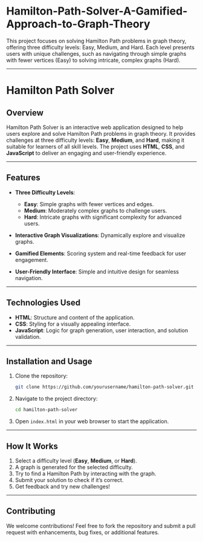 # Hamilton-Path-Solver-A-Gamified-Approach-to-Graph-Theory
This project focuses on solving Hamilton Path problems in graph theory, offering three difficulty levels: Easy, Medium, and Hard. Each level presents users with unique challenges, such as navigating through simple graphs with fewer vertices (Easy) to solving intricate, complex graphs (Hard).

---

# **Hamilton Path Solver**

## **Overview**
Hamilton Path Solver is an interactive web application designed to help users explore and solve Hamilton Path problems in graph theory. It provides challenges at three difficulty levels: **Easy**, **Medium**, and **Hard**, making it suitable for learners of all skill levels. The project uses **HTML**, **CSS**, and **JavaScript** to deliver an engaging and user-friendly experience.

---

## **Features**
- **Three Difficulty Levels**:  
  - **Easy**: Simple graphs with fewer vertices and edges.  
  - **Medium**: Moderately complex graphs to challenge users.  
  - **Hard**: Intricate graphs with significant complexity for advanced users.  

- **Interactive Graph Visualizations**: Dynamically explore and visualize graphs.  
- **Gamified Elements**: Scoring system and real-time feedback for user engagement.  
- **User-Friendly Interface**: Simple and intuitive design for seamless navigation.  

---

## **Technologies Used**
- **HTML**: Structure and content of the application.  
- **CSS**: Styling for a visually appealing interface.  
- **JavaScript**: Logic for graph generation, user interaction, and solution validation.  

---

## **Installation and Usage**
1. Clone the repository:  
   ```bash
   git clone https://github.com/yourusername/hamilton-path-solver.git
   ```
2. Navigate to the project directory:  
   ```bash
   cd hamilton-path-solver
   ```
3. Open `index.html` in your web browser to start the application.

---

## **How It Works**
1. Select a difficulty level (**Easy**, **Medium**, or **Hard**).  
2. A graph is generated for the selected difficulty.  
3. Try to find a Hamilton Path by interacting with the graph.  
4. Submit your solution to check if it’s correct.  
5. Get feedback and try new challenges!  

---

## **Contributing**
We welcome contributions! Feel free to fork the repository and submit a pull request with enhancements, bug fixes, or additional features.  

